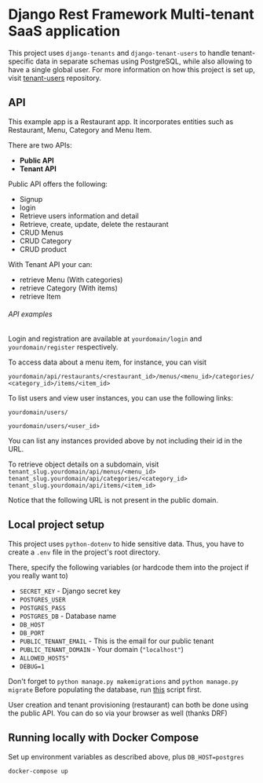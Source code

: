 # Django Rest Framework Multi-tenant SaaS application

This project uses `django-tenants` and `django-tenant-users` to handle tenant-specific data in separate schemas using PostgreSQL,
while also allowing to have a single global user. For more information on how this project is set up, visit 
[tenant-users](https://github.com/Corvia/django-tenant-users) repository.

## API

This example app is a Restaurant app. It incorporates entities such as Restaurant, Menu, Category and Menu Item.

There are two APIs:
- **Public API**
- **Tenant API**

Public API offers the following:
- Signup
- login
- Retrieve users information and detail
- Retrieve, create, update, delete the restaurant
- CRUD Menus
- CRUD Category
- CRUD product

With Tenant API your can:
- retrieve Menu (With categories)
- retrieve Category (With items)
- retrieve Item 

###### API examples

Login and registration are available at `yourdomain/login` and `yourdomain/register` respectively.

To access data about a menu item, for instance, you can visit 

`yourdomain/api/restaurants/<restaurant_id>/menus/<menu_id>/categories/<category_id>/items/<item_id>`

To list users and view user instances, you can use the following links:

`yourdomain/users/`

`yourdomain/users/<user_id>`

You can list any instances provided above by not including their id in the URL.

To retrieve object details on a subdomain, visit <br>
`tenant_slug.yourdomain/api/menus/<menu_id>` <br>
`tenant_slug.yourdomain/api/categories/<category_id>`<br>
`tenant_slug.yourdomain/api/items/<item_id>`

Notice that the following URL is not present in the public domain.

## Local project setup

This project uses `python-dotenv` to hide sensitive data. Thus, you have to create a `.env` file in the project's
root directory.

There, specify the following variables (or hardcode them into the project if you really want to)
- `SECRET_KEY` - Django secret key
- `POSTGRES_USER`
- `POSTGRES_PASS`
- `POSTGRES_DB` - Database name
- `DB_HOST`
- `DB_PORT`
- `PUBLIC_TENANT_EMAIL` - This is the email for our public tenant
- `PUBLIC_TENANT_DOMAIN` - Your domain (`"localhost"`)
- `ALLOWED_HOSTS"`
- `DEBUG=1`

Don't forget to `python manage.py makemigrations` and `python manage.py migrate`
Before populating the database, run [this](restaurant_saas/create_public_tenant.py) script first.

User creation and tenant provisioning (restaurant) can both be done using the public API. You can do so via your browser
as well (thanks DRF)

## Running locally with Docker Compose

Set up environment variables as described above, plus `DB_HOST=postgres` 

`docker-compose up`